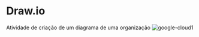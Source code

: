# Draw.io
Atividade de criação de um diagrama de uma organização
![google-cloud1](https://user-images.githubusercontent.com/57020653/209823143-b444ab77-a264-48ab-bea9-5a31758c7158.png)
